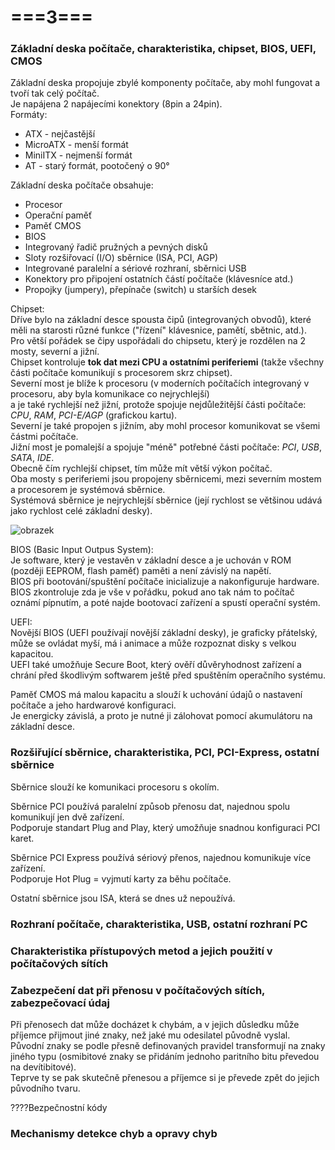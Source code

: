 # ===3===
### Základní deska počítače, charakteristika, chipset, BIOS, UEFI, CMOS
Základní deska propojuje zbylé komponenty počítače, aby mohl fungovat a tvoří tak celý počítač.\
Je napájena 2 napájecími konektory (8pin a 24pin).\
Formáty:
* ATX - nejčastější
* MicroATX - menší formát
* MiniITX - nejmenší formát
* AT - starý formát, pootočený o 90°

Základní deska počítače obsahuje:
* Procesor
* Operační paměť
* Paměť CMOS
* BIOS 
* Integrovaný řadič pružných a pevných disků
* Sloty rozšiřovací (I/O) sběrnice (ISA, PCI, AGP)
* Integrované paralelní a sériové rozhraní, sběrnici USB
* Konektory pro připojení ostatních částí počítače (klávesníce atd.)
* Propojky (jumpery), přepínače (switch) u starších desek

Chipset:\
Dříve bylo na základní desce spousta čipů (integrovaných obvodů), které měli na starosti různé funkce ("řízení" klávesnice, pamětí, sbětnic, atd.).\
Pro větší pořádek se čipy uspořádali do chipsetu, který je rozdělen na 2 mosty, severní a jižní.\
Chipset kontroluje **tok dat mezi CPU a ostatními periferiemi** (takže všechny části počítače komunikují s procesorem skrz chipset).\
Severní most je blíže k procesoru (v moderních počítačích integrovaný v procesoru, aby byla komunikace co nejrychlejší)\
a je také rychlejší než jižní, protože spojuje nejdůležitější části počítače: *CPU*, *RAM*, *PCI-E/AGP* (grafickou kartu).\
Severní je také propojen s jižním, aby mohl procesor komunikovat se všemi částmi počítače.\
Jižní most je pomalejší a spojuje "méně" potřebné části počítače: *PCI*, *USB*, *SATA*, *IDE*.\
Obecně čím rychlejší chipset, tím může mít větší výkon počítač.\
Oba mosty s periferiemi jsou propojeny sběrnicemi, mezi severním mostem a procesorem je systémová sběrnice.\
Systémová sběrnice je nejrychlejší sběrnice (její rychlost se většinou udává jako rychlost celé základní desky).

![obrazek](https://github.com/TomasPodivinskyCoding/matura/assets/84129869/d98edb5e-318b-468b-86ae-dfdde07123ca)

BIOS (Basic Input Outpus System):\
Je software, který je vestavěn v základní desce a je uchován v ROM (později EEPROM, flash paměť) paměti a není závislý na napětí.\
BIOS při bootování/spuštění počítače inicializuje a nakonfiguruje hardware.\
BIOS zkontroluje zda je vše v pořádku, pokud ano tak nám to počítač oznámí pípnutím, a poté najde bootovací zařízení a spustí operační systém.

UEFI:\
Novější BIOS (UEFI používají novější základní desky), je graficky přátelský, může se ovládat myší, má i animace a může rozpoznat disky s velkou kapacitou.\
UEFI také umožňuje Secure Boot, který ověří důvěryhodnost zařízení a chrání před škodlivým softwarem ještě před spuštěním operačního systému.

Paměť CMOS má malou kapacitu a slouží k uchování údajů o nastavení počítače a jeho hardwarové konfiguraci.\
Je energicky závislá, a proto je nutné ji zálohovat pomocí akumulátoru na základní desce.

### Rozšiřující sběrnice, charakteristika, PCI, PCI-Express, ostatní sběrnice
Sběrnice slouží ke komunikaci procesoru s okolím.

Sběrnice PCI používá paralelní způsob přenosu dat, najednou spolu komunikují jen dvě zařízení.\
Podporuje standart Plug and Play, který umožňuje snadnou konfiguraci PCI karet.

Sběrnice PCI Express používá sériový přenos, najednou komunikuje více zařízení.\
Podporuje Hot Plug = vyjmutí karty za běhu počítače.

Ostatní sběrnice jsou ISA, která se dnes už nepoužívá.
### Rozhraní počítače, charakteristika, USB, ostatní rozhraní PC

### Charakteristika přístupových metod a jejich použití v počítačových sítích

### Zabezpečení dat při přenosu v počítačových sítích, zabezpečovací údaj
Při přenosech dat může docházet k chybám, a v jejich důsledku může příjemce přijmout jiné znaky, než jaké mu odesilatel původně vyslal.\
Původní znaky se podle přesně definovaných pravidel transformují na znaky jiného typu (osmibitové znaky se přidáním jednoho paritního bitu převedou na devítibitové).\
Teprve ty se pak skutečně přenesou a příjemce si je převede zpět do jejich původního tvaru.

????Bezpečnostní kódy

### Mechanismy detekce chyb a opravy chyb
